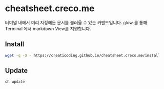 # cheatsheet.creco.me

터미널 내에서 미리 지정해둔 문서를 불러올 수 있는 커맨드입니다. glow 를 통해 Terminal 에서 markdown View를 지원합니다.

## Install

```bash
wget -q -O - https://creaticoding.github.io/cheatsheet.creco.me/install.sh | bash
```

## Update

```bash
ch update
```
